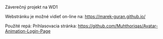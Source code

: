 Záverečný projekt na WD1

Webstránku je možné vidieť on-line na: https://marek-guran.github.io/

Použité repá:
Prihlasovacia stránka: https://github.com/Muhthoriqas/Avatar-Animation-Login-Page
